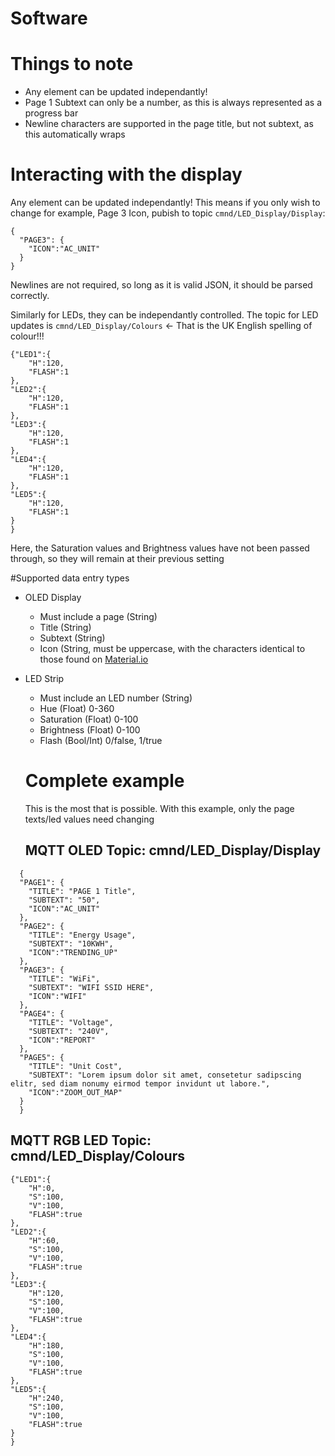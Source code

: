# Software

# Things to note
* Any element can be updated independantly!
* Page 1 Subtext can only be a number, as this is always represented as a progress bar
* Newline characters are supported in the page title, but not subtext, as this automatically wraps

# Interacting with the display

Any element can be updated independantly! This means if you only wish to change for example, Page 3 Icon, pubish to topic `cmnd/LED_Display/Display`:
```
{
  "PAGE3": {
    "ICON":"AC_UNIT"
  }
}
```
Newlines are not required, so long as it is valid JSON, it should be parsed correctly. 

Similarly for LEDs, they can be independantly controlled. The topic for LED updates is `cmnd/LED_Display/Colours`
<- That is the UK English spelling of colour!!!
```
{"LED1":{
    "H":120,
    "FLASH":1
},
"LED2":{
    "H":120,
    "FLASH":1
},
"LED3":{
    "H":120,
    "FLASH":1
},
"LED4":{
    "H":120,
    "FLASH":1
},
"LED5":{
    "H":120,
    "FLASH":1
}
}
```
Here, the Saturation values and Brightness values have not been passed through, so they will remain at their previous setting

#Supported data entry types
* OLED Display
  * Must include a page (String)
  * Title (String)
  * Subtext (String)
  * Icon (String, must be uppercase, with the characters identical to those found on [Material.io](https://material.io/resources/icons)
* LED Strip
  * Must include an LED number (String)
  * Hue (Float) 0-360
  * Saturation (Float) 0-100
  * Brightness (Float) 0-100
  * Flash (Bool/Int) 0/false, 1/true
  
  # Complete example
  
  This is the most that is possible. With this example, only the page texts/led values need changing
  
  ## MQTT OLED Topic: cmnd/LED_Display/Display
```
  {
  "PAGE1": {
    "TITLE": "PAGE 1 Title",
    "SUBTEXT": "50",
    "ICON":"AC_UNIT"
  },
  "PAGE2": {
    "TITLE": "Energy Usage",
    "SUBTEXT": "10KWH",
    "ICON":"TRENDING_UP"
  },
  "PAGE3": {
    "TITLE": "WiFi",
    "SUBTEXT": "WIFI SSID HERE",
    "ICON":"WIFI"
  },
  "PAGE4": {
    "TITLE": "Voltage",
    "SUBTEXT": "240V",
    "ICON":"REPORT"
  },
  "PAGE5": {
    "TITLE": "Unit Cost",
    "SUBTEXT": "Lorem ipsum dolor sit amet, consetetur sadipscing elitr, sed diam nonumy eirmod tempor invidunt ut labore.",
    "ICON":"ZOOM_OUT_MAP"
  }
  }

```


## MQTT RGB LED Topic: cmnd/LED_Display/Colours
```
{"LED1":{
    "H":0,
    "S":100,
    "V":100,
    "FLASH":true
},
"LED2":{
    "H":60,
    "S":100,
    "V":100,
    "FLASH":true
},
"LED3":{
    "H":120,
    "S":100,
    "V":100,
    "FLASH":true
},
"LED4":{
    "H":180,
    "S":100,
    "V":100,
    "FLASH":true
},
"LED5":{
    "H":240,
    "S":100,
    "V":100,
    "FLASH":true
}
}

```
